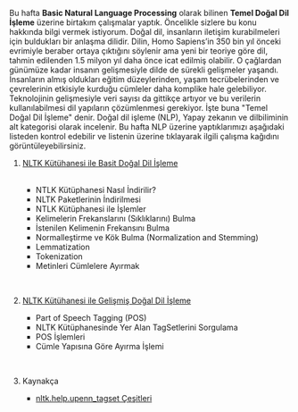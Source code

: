 <p>Bu hafta <b>Basic Natural Language Processing</b> olarak bilinen <b>Temel Doğal Dil İşleme</b> üzerine birtakım çalışmalar yaptık. Öncelikle sizlere bu konu hakkında bilgi vermek istiyorum. Doğal dil, insanların iletişim kurabilmeleri için buldukları bir anlaşma dilidir. Dilin, Homo Sapiens’in 350 bin yıl önceki evrimiyle beraber ortaya çıktığını söylenir ama yeni bir teoriye göre dil, tahmin edilenden 1.5 milyon yıl daha önce icat edilmiş olabilir. O çağlardan günümüze kadar insanın gelişmesiyle dilde de sürekli gelişmeler yaşandı. İnsanların almış oldukları eğitim düzeylerinden, yaşam tecrübelerinden ve çevrelerinin etkisiyle kurduğu cümleler daha komplike hale gelebiliyor. Teknolojinin gelişmesiyle veri sayısı da gittikçe artıyor ve bu verilerin kullanılabilmesi dil yapıların çözümlenmesi gerekiyor. İşte buna "Temel Doğal Dil İşleme" denir. Doğal dil işleme (NLP), Yapay zekanın ve dilbiliminin alt kategorisi olarak incelenir. Bu hafta NLP üzerine yaptıklarımızı aşağıdaki listeden kontrol edebilir ve listenin üzerine tıklayarak ilgili çalışma kağıdını görüntüleyebilirsiniz.</p>



<ol type="1">
<li><a href="https://github.com/melikeoguz/Metin-Madenciligi-Calisma-Kagitlari/blob/master/pages/NLTK%20Kütühanesi%20ile%20Basit%20Doğal%20Dil%20İşleme.ipynb">NLTK Kütühanesi ile Basit Doğal Dil İşleme</a></li> </br>
  <ul type="square">
          <li>NTLK Kütüphanesi Nasıl İndirilir?</li>
          <li>NLTK Paketlerinin İndirilmesi</li>
          <li>NTLK Kütüphanesi ile İşlemler</li>
          <li>Kelimelerin Frekanslarını (Sıklıklarını) Bulma</li>
          <li>İstenilen Kelimenin Frekansını Bulma</li>
          <li>Normalleştirme ve Kök Bulma (Normalization and Stemming)</li>
          <li>Lemmatization</li>
          <li>Tokenization</li>
          <li>Metinleri Cümlelere Ayırmak</li>
  </ul>
  
 </br> <li><a href="https://github.com/melikeoguz/Metin-Madenciligi-Calisma-Kagitlari/blob/master/pages/NLTK%20Kütühanesi%20ile%20Gelişmiş%20Doğal%20Dil%20İşleme.ipynb">NLTK Kütühanesi ile Gelişmiş Doğal Dil İşleme</a></li>
   <ul type="square">
          <li>Part of Speech Tagging (POS)</li>
          <li>NLTK Kütüphanesinde Yer Alan TagSetlerini Sorgulama</li>
          <li>POS İşlemleri</li>
          <li>Cümle Yapısına Göre Ayırma İşlemi</li>
         
  </ul>
  
</br><li>Kaynakça</li> 
  <ul type="square">
          <li><a href="https://www.learntek.org/blog/categorizing-pos-tagging-nltk-python/">nltk.help.upenn_tagset Çeşitleri</a></li>
         
  </ul>
                  
</ol>

